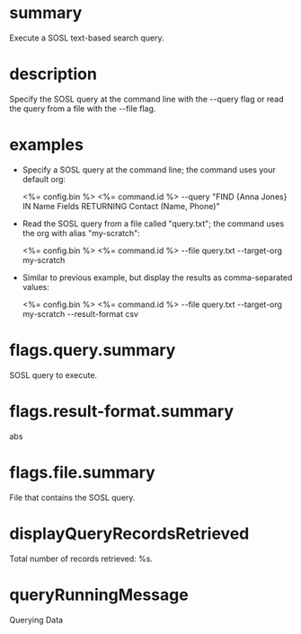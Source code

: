 # summary

Execute a SOSL text-based search query.

# description

Specify the SOSL query at the command line with the --query flag or read the query from a file with the --file flag.

# examples

- Specify a SOSL query at the command line; the command uses your default org:

  <%= config.bin %> <%= command.id %> --query "FIND {Anna Jones} IN Name Fields RETURNING Contact (Name, Phone)"

- Read the SOSL query from a file called "query.txt"; the command uses the org with alias "my-scratch":

  <%= config.bin %> <%= command.id %> --file query.txt --target-org my-scratch

- Similar to previous example, but display the results as comma-separated values:

  <%= config.bin %> <%= command.id %> --file query.txt --target-org my-scratch --result-format csv

# flags.query.summary

SOSL query to execute.

# flags.result-format.summary

abs

# flags.file.summary

File that contains the SOSL query.

# displayQueryRecordsRetrieved

Total number of records retrieved: %s.

# queryRunningMessage

Querying Data
